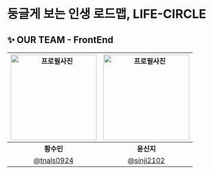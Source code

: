 # 둥글게 보는 인생 로드맵, LIFE-CIRCLE


## ✨ OUR TEAM - FrontEnd
   <div align="center">
     
| <img src="https://avatars.githubusercontent.com/u/163857590?v=4" width="200" alt="프로필사진"> | <img src="https://avatars.githubusercontent.com/u/66528589?v=4" width="200" alt="프로필사진"> |
| :-------------------------------------------------------------------------------------------: | :-------------------------------------------------------------------------------------------: |
|                            <div align = "center"><b>황수민</b></div>                            |                            <div align = "center"><b>윤신지</b></div>                            |
|                        [@tnals0924](https://github.com/tnals0924)                         |                       [@sinji2102](https://github.com/sinji2102)                        |

</div>
<br />
